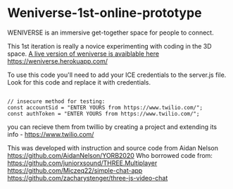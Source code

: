 # Weniverse-1st-online-prototype
WENIVERSE is an immersive get-together space for people to connect.

This 1st iteration is really a novice experimenting with coding in the 3D space. 
<a href="https://weniverse.herokuapp.com/">A live version of weniverse is avaiblable here</a>
https://weniverse.herokuapp.com/

To use this code you'll need to add your ICE credentials to the server.js file. Look for this code and replace it with credentials. 

<code>
// insecure method for testing:
const accountSid = "ENTER YOURS from https://www.twilio.com/"; 
const authToken = "ENTER YOURS from https://www.twilio.com/";
</code>

you can recieve them from twillio by creating a project and extending its info - https://www.twilio.com/

This was developed with instruction and source code from Aidan Nelson
https://github.com/AidanNelson/YORB2020
Who borrowed code from:
https://github.com/juniorxsound/THREE.Multiplayer
https://github.com/Miczeq22/simple-chat-app
https://github.com/zacharystenger/three-js-video-chat
